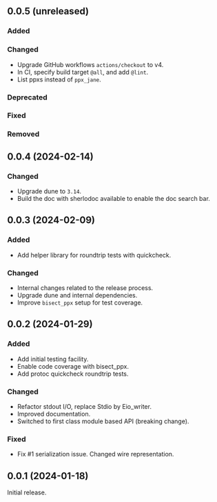 ## 0.0.5 (unreleased)

### Added

### Changed

- Upgrade GitHub workflows `actions/checkout` to v4.
- In CI, specify build target `@all`, and add `@lint`.
- List ppxs instead of `ppx_jane`.

### Deprecated

### Fixed

### Removed

## 0.0.4 (2024-02-14)

### Changed

- Upgrade dune to `3.14`.
- Build the doc with sherlodoc available to enable the doc search bar.

## 0.0.3 (2024-02-09)

### Added

- Add helper library for roundtrip tests with quickcheck.

### Changed

- Internal changes related to the release process.
- Upgrade dune and internal dependencies.
- Improve `bisect_ppx` setup for test coverage.

## 0.0.2 (2024-01-29)

### Added

- Add initial testing facility.
- Enable code coverage with bisect_ppx.
- Add protoc quickcheck roundtrip tests.

### Changed

- Refactor stdout I/O, replace Stdio by Eio_writer.
- Improved documentation.
- Switched to first class module based API (breaking change).

### Fixed

- Fix #1 serialization issue. Changed wire representation.

## 0.0.1 (2024-01-18)

Initial release.
